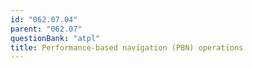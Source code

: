 ```yaml
---
id: "062.07.04"
parent: "062.07"
questionBank: "atpl"
title: Performance-based navigation (PBN) operations
---
```

